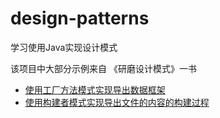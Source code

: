 # design-patterns
学习使用Java实现设计模式

该项目中大部分示例来自 《研磨设计模式》一书

- [使用工厂方法模式实现导出数据框架](https://github.com/iversonx/design-patterns/tree/master/factory-method)
- [使用构建者模式实现导出文件的内容的构建过程](https://github.com/iversonx/design-patterns/tree/master/builder)
